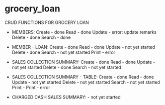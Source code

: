 # grocery_loan
CRUD FUNCTIONS FOR GROCERY LOAN

* MEMBERS:
  Create - done
  Read - done
  Update - error: update remarks
  Delete - done
  Search - done

* MEMBER - LOAN:
Create - done
Read - done
Update - not yet started
Delete - done
Search - not yet started
Print - error

* SALES COLLECTION SUMMARY:
Create - done
Read - done
Update - not yet started
Delete - done
Search - not yet started

* SALES COLLECTION SUMMARY - TABLE:
Create - done
Read - done
Update - not yet started
Delete - not yet started
Search - not yet started
Print - Print - error

* CHARGED CASH SALES SUMMARY: - not yet started
